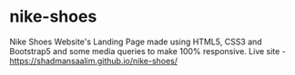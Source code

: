 # nike-shoes
Nike Shoes Website's Landing Page made using HTML5, CSS3 and Bootstrap5 and some media queries to make 100% responsive. Live site - 
https://shadmansaalim.github.io/nike-shoes/
